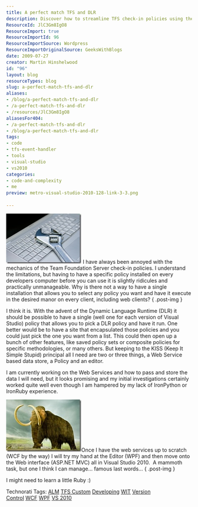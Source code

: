 ```yaml
---
title: A perfect match TFS and DLR
description: Discover how to streamline TFS check-in policies using the Dynamic Language Runtime. Simplify your development process with innovative solutions in Visual Studio 2010!
ResourceId: JlC3Gm8IgO8
ResourceImport: true
ResourceImportId: 96
ResourceImportSource: Wordpress
ResourceImportOriginalSource: GeeksWithBlogs
date: 2009-07-27
creator: Martin Hinshelwood
id: "96"
layout: blog
resourceTypes: blog
slug: a-perfect-match-tfs-and-dlr
aliases:
- /blog/a-perfect-match-tfs-and-dlr
- /a-perfect-match-tfs-and-dlr
- /resources/JlC3Gm8IgO8
aliasesFor404:
- /a-perfect-match-tfs-and-dlr
- /blog/a-perfect-match-tfs-and-dlr
tags:
- code
- tfs-event-handler
- tools
- visual-studio
- vs2010
categories:
- code-and-complexity
- me
preview: metro-visual-studio-2010-128-link-3-3.png

---
```

[![ConfigurationRequired](images/Aperfictmatch_701B-ConfigurationRequired_thumb-2-2.jpg)](http://blog.hinshelwood.com/files/2011/05/GWB-WindowsLiveWriter-Aperfictmatch_701B-ConfigurationRequired_2.jpg) I have always been annoyed with the mechanics of the Team Foundation Server check-in policies. I understand the limitations, but having to have a specific policy installed on every developers computer before you can use it is slightly ridicules and practically unmanageable. Why is there not a way to have a single installation that allows you to select any policy you want and have it execute in the desired manor on every client, including web clients?
{ .post-img }

I think it is. With the advent of the Dynamic Language Runtime (DLR) it should be possible to have a single (well one for each version of Visual Studio) policy that allows you to pick a DLR policy and have it run. One better would be to have a site that encapsulated those policies and you could just pick the one you want from a list. This could then open up a bunch of other features, like saved policy sets or composite policies for specific methodologies, or many others. But keeping to the KISS (Keep It Simple Stupid) principal all I need are two or three things, a Web Service based data store, a Policy and an editor.

I am currently working on the Web Services and how to pass and store the data I will need, but it looks promising and my initial investigations certainly worked quite well even though I am hampered by my lack of IronPython or IronRuby experience.

[![ar123456585516148](images/Aperfictmatch_701B-ar123456585516148_thumb-1-1.jpg)](http://blog.hinshelwood.com/files/2011/05/GWB-WindowsLiveWriter-Aperfictmatch_701B-ar123456585516148_2.jpg)Once I have the web services up to scratch (WCF by the way) I will try my hand at the Editor (WPF) and then move onto the Web interface (ASP.NET MVC) all in Visual Studio 2010.  A mammoth task, but one I think I can manage… famous last words…
{ .post-img }

I might need to learn a little Ruby :)

Technorati Tags: [ALM](http://technorati.com/tags/ALM) [TFS Custom](http://technorati.com/tags/TFS+Custom) [Developing](http://technorati.com/tags/Developing) [WIT](http://technorati.com/tags/WIT) [Version Control](http://technorati.com/tags/Version+Control) [WCF](http://technorati.com/tags/WCF) [WPF](http://technorati.com/tags/WPF) [VS 2010](http://technorati.com/tags/VS+2010)
